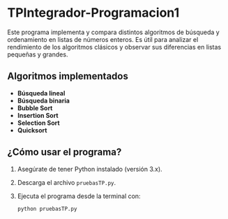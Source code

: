# TPIntegrador-Programacion1

Este programa implementa y compara distintos algoritmos de búsqueda y ordenamiento en listas de números enteros. Es útil para analizar el rendimiento de los algoritmos clásicos y observar sus diferencias en listas pequeñas y grandes.

## Algoritmos implementados

- **Búsqueda lineal**
- **Búsqueda binaria**
- **Bubble Sort**
- **Insertion Sort**
- **Selection Sort**
- **Quicksort**

## ¿Cómo usar el programa?

1. Asegúrate de tener Python instalado (versión 3.x).
2. Descarga el archivo `pruebasTP.py`.
3. Ejecuta el programa desde la terminal con:

   ```sh
   python pruebasTP.py